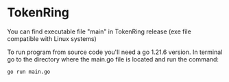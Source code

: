# TokenRing

You can find executable file "main" in TokenRing release (exe file compatible with Linux systems)

To run program from source code you'll need a go 1.21.6 version. In terminal go to the directory where the main.go file is located and run the command: 
```bash
go run main.go
```